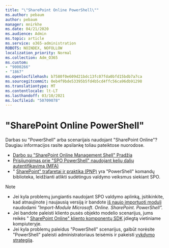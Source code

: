 ```yaml
---
title: "\"SharePoint Online PowerShell\""
ms.author: pebaum
author: pebaum
manager: mnirkhe
ms.date: 04/21/2020
ms.audience: Admin
ms.topic: article
ms.service: o365-administration
ROBOTS: NOINDEX, NOFOLLOW
localization_priority: Normal
ms.collection: Adm_O365
ms.custom:
- "9000266"
- "1867"
ms.openlocfilehash: b7580f0e609d21bdc13fc07fda0bfd15bdb7a7ca
ms.sourcegitcommit: 0eb4f9bde53395b5fd4b5cd4ffc56ca96db91298
ms.translationtype: MT
ms.contentlocale: lt-LT
ms.lasthandoff: 03/10/2021
ms.locfileid: "50709078"
---
```

# <a name="sharepoint-online-powershell"></a>"SharePoint Online PowerShell"

Darbas su "PowerShell" arba scenarijais naudojant "SharePoint Online"? Daugiau informacijos rasite apsilankę toliau pateiktose nuorodose.
- [Darbo su "SharePoint Online Management Shell" Pradžia](https://docs.microsoft.com/powershell/sharepoint/sharepoint-online/connect-sharepoint-online?view=sharepoint-ps)
- [Prisijungimas prie "SPO PowerShell" naudojant kelių dalių autentifikavimą (MFA)](https://docs.microsoft.com/powershell/sharepoint/sharepoint-online/connect-sharepoint-online?view=sharepoint-ps#to-connect-with-multifactor-authentication-mfa)
- " [SharePoint" trafaretai ir praktika (PNP)](https://docs.microsoft.com/powershell/sharepoint/sharepoint-pnp/sharepoint-pnp-cmdlets?view=sharepoint-ps) yra "PowerShell" komandų biblioteka, leidžianti atlikti sudėtingus valdymo veiksmus siekiant SPO.

> [!NOTE]
> - Jei kyla problemų jungiantis naudojant SPO valdymo aplinką, įsitikinkite, kad atnaujinote į naujausią versiją ir bandote [iš naujo importuoti modulį](https://docs.microsoft.com/powershell/scripting/developer/module/importing-a-powershell-module?view=powershell-7.1) naudodami *"Import-Module Microsoft. Online. SharePoint. PowerShell".*
> - Jei bandote paleisti kliento pusės objekto modelio scenarijus, jums reikės " [SharePoint Online" kliento komponentų SDK](https://www.microsoft.com/download/details.aspx?id=42038) įdiegtą vietiniame kompiuteryje.
> - Jei kyla problemų paleidus "PowerShell" scenarijus, galbūt norėsite "PowerShell" paleisti administratoriaus teisėmis ir pakeisti [vykdymo strategiją](https://docs.microsoft.com/powershell/module/microsoft.powershell.core/about/about_execution_policies?view=powershell-6).